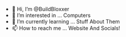 - 👋 Hi, I’m @BuildBloxxer
- 👀 I’m interested in ... Computers
- 🌱 I’m currently learning ... Stuff About Them
- 📫 How to reach me ... Website And Socials!

<!---
https://sites.google.com/view/buildbloxxer/home Is The Website!![MeGuy](https://github.com/BuildBloxxer/BuildBloxxer/assets/125815643/567ecad7-be31-41e3-83e1-5820c55c8edc)


BuildBloxxer/BuildBloxxer is a special repository: its README.md will appear on your profile!
